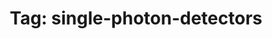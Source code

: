 ---
layout: tagpage
title: "Tag: single-photon-detectors"
tag: single-photon-detectors
exclude: true 
---